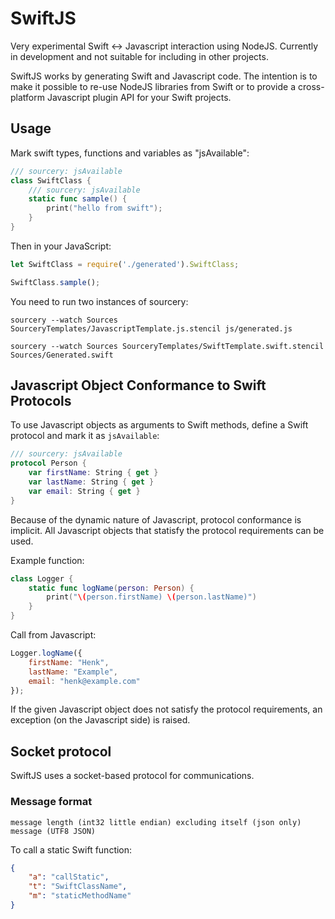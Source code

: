 # SwiftJS

Very experimental Swift <-> Javascript interaction using NodeJS. Currently in development and not suitable for including in other projects.

SwiftJS works by generating Swift and Javascript code. The intention is to make it possible to re-use NodeJS libraries from Swift or to provide a cross-platform Javascript plugin API for your Swift projects.

## Usage

Mark swift types, functions and variables as "jsAvailable":

```swift
/// sourcery: jsAvailable
class SwiftClass {
    /// sourcery: jsAvailable
    static func sample() {
        print("hello from swift");
    }
}
```

Then in your JavaScript:

```javascript
let SwiftClass = require('./generated').SwiftClass;

SwiftClass.sample();
```

You need to run two instances of sourcery:

`sourcery --watch Sources SourceryTemplates/JavascriptTemplate.js.stencil js/generated.js`

`sourcery --watch Sources SourceryTemplates/SwiftTemplate.swift.stencil Sources/Generated.swift`

## Javascript Object Conformance to Swift Protocols

To use Javascript objects as arguments to Swift methods, define a Swift protocol and mark it as `jsAvailable`:

```swift
/// sourcery: jsAvailable
protocol Person {
	var firstName: String { get }
	var lastName: String { get }
	var email: String { get }
}
```

Because of the dynamic nature of Javascript, protocol conformance is implicit. All Javascript objects that statisfy the protocol requirements can be used.

Example function:

```swift
class Logger {
	static func logName(person: Person) {
		print("\(person.firstName) \(person.lastName)")
	}
}
```

Call from Javascript:

```javascript
Logger.logName({
	firstName: "Henk",
	lastName: "Example",
	email: "henk@example.com"
});
```

If the given Javascript object does not satisfy the protocol requirements, an exception (on the Javascript side) is raised.

## Socket protocol

SwiftJS uses a socket-based protocol for communications.

### Message format

```
message length (int32 little endian) excluding itself (json only)
message (UTF8 JSON)
```

To call a static Swift function:

```json
{
    "a": "callStatic",
    "t": "SwiftClassName",
    "m": "staticMethodName"
}
```
